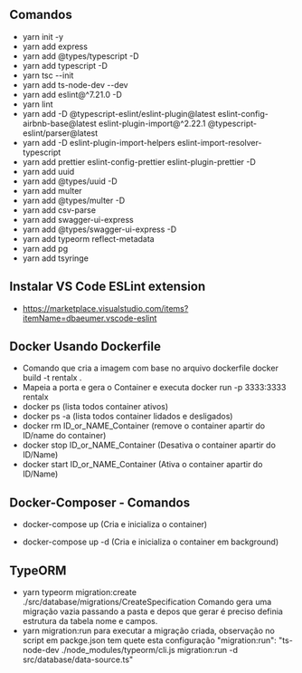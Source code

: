 ## Comandos

* yarn init -y
* yarn add express
* yarn add @types/typescript -D
* yarn add typescript -D
* yarn tsc --init
* yarn add ts-node-dev --dev
* yarn add eslint@^7.21.0 -D
* yarn lint
* yarn add -D @typescript-eslint/eslint-plugin@latest eslint-config-airbnb-base@latest eslint-plugin-import@^2.22.1 @typescript-eslint/parser@latest
* yarn add -D eslint-plugin-import-helpers eslint-import-resolver-typescript
* yarn add prettier eslint-config-prettier eslint-plugin-prettier -D
* yarn add uuid
* yarn add @types/uuid -D
* yarn add multer 
* yarn add @types/multer -D
* yarn add csv-parse
* yarn add swagger-ui-express
* yarn add @types/swagger-ui-express -D
* yarn add typeorm reflect-metadata
* yarn add pg
* yarn add tsyringe


## Instalar VS Code ESLint extension
* https://marketplace.visualstudio.com/items?itemName=dbaeumer.vscode-eslint

## Docker Usando Dockerfile


* Comando que cria a imagem com base no arquivo dockerfile docker build -t  rentalx .
* Mapeia a porta e gera o Container  e executa docker run  -p 3333:3333 rentalx
* docker ps (lista todos container ativos)
* docker ps -a (lista todos container lidados e desligados)
* docker rm ID_or_NAME_Container (remove o container apartir do ID/name do container)
* docker stop ID_or_NAME_Container (Desativa o container apartir do ID/Name)
* docker start ID_or_NAME_Container (Ativa o container apartir do ID/Name)



## Docker-Composer - Comandos

* docker-compose up (Cria e inicializa o container)

* docker-compose up -d (Cria e inicializa o container em background)

## TypeORM 

* yarn typeorm migration:create ./src/database/migrations/CreateSpecification Comando gera uma migração vazia passando a pasta e depos que gerar é preciso definia estrutura da tabela nome e campos.
* yarn migration:run para executar a migração criada, observação no script em packge.json tem quete esta configuração "migration:run": "ts-node-dev ./node_modules/typeorm/cli.js migration:run -d src/database/data-source.ts"